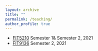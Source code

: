 ```yaml
---
layout: archive
title: ""
permalink: /teaching/
author_profile: true
---
```



* [FIT5210](https://handbook.monash.edu/2021/units/FIT5210) Semester 1& Semester 2, 2021 
* [FIT9136](https://handbook.monash.edu/2021/units/FIT9136)  Semester 2, 2021 






